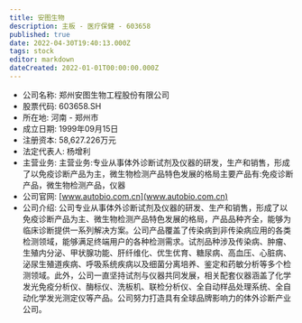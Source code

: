 ```yaml
---
title: 安图生物
description: 主板 - 医疗保健 - 603658
published: true
date: 2022-04-30T19:40:13.000Z
tags: stock
editor: markdown
dateCreated: 2022-01-01T00:00:00.000Z
---
```


- 公司名称: 郑州安图生物工程股份有限公司
- 股票代码: 603658.SH
- 所在地: 河南 - 郑州市
- 成立日期: 1999年09月15日
- 注册资本: 58,627.226万元
- 法定代表人: 杨增利
- 主营业务: 主营业务:专业从事体外诊断试剂及仪器的研发，生产和销售，形成了以免疫诊断产品为主，微生物检测产品特色发展的格局主要产品有:免疫诊断产品，微生物检测产品，仪器
- 公司官网: [www.autobio.com.cn](www.autobio.com.cn)
- 公司介绍: 公司专业从事体外诊断试剂及仪器的研发、生产和销售，形成了以免疫诊断产品为主、微生物检测产品特色发展的格局，产品品种齐全，能够为临床诊断提供一系列解决方案。公司产品覆盖了传染病到非传染病应用的各类检测领域，能够满足终端用户的各种检测需求。试剂品种涉及传染病、肿瘤、生殖内分泌、甲状腺功能、肝纤维化、优生优育、糖尿病、高血压、心脏病、泌尿生殖道疾病、呼吸系统疾病以及细菌分离培养、鉴定和药敏分析等多个检测领域。此外，公司一直坚持试剂与仪器共同发展，相关配套仪器涵盖了化学发光免疫分析仪、酶标仪、洗板机、联检分析仪、全自动样品处理系统、全自动化学发光测定仪等产品。公司努力打造具有全球品牌影响力的体外诊断产业公司。


